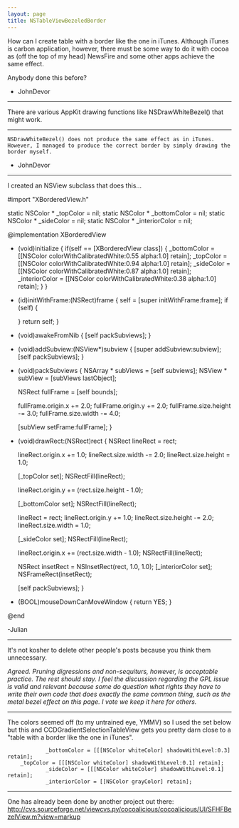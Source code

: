 ```yaml
---
layout: page
title: NSTableViewBezeledBorder
---
```




How can I create table with a border like the one in iTunes. Although iTunes is carbon application, however, there must be some way to do it with cocoa as (off the top of my head) NewsFire and some other apps achieve the same effect. 

Anybody done this before? 

- JohnDevor

----

There are various AppKit drawing functions like     NSDrawWhiteBezel() that might work.

----

    NSDrawWhiteBezel() does not produce the same effect as in iTunes. However, I managed to produce the correct border by simply drawing the border myself.

- JohnDevor
----

I created an NSView subclass that does this...
    

#import "XBorderedView.h"

static NSColor * _topColor = nil;
static NSColor * _bottomColor = nil;
static NSColor * _sideColor = nil;
static NSColor * _interiorColor = nil;

@implementation XBorderedView

+ (void)initialize {
	if(self == [XBorderedView class]) {
		_bottomColor = [[NSColor colorWithCalibratedWhite:0.55 alpha:1.0] retain];
		_topColor = [[NSColor colorWithCalibratedWhite:0.94 alpha:1.0] retain];
		_sideColor = [[NSColor colorWithCalibratedWhite:0.87 alpha:1.0] retain];
		_interiorColor = [[NSColor colorWithCalibratedWhite:0.38 alpha:1.0] retain];
	}
}

- (id)initWithFrame:(NSRect)frame {
    self = [super initWithFrame:frame];
    if (self) {

    }
    return self;
}

- (void)awakeFromNib {
	[self packSubviews];
}

- (void)addSubview:(NSView*)subview {
	[super addSubview:subview];
	[self packSubviews];
}

- (void)packSubviews {
	NSArray * subViews = [self subviews];
	NSView * subView = [subViews lastObject];
	
	NSRect fullFrame = [self bounds];
	
	fullFrame.origin.x += 2.0;
	fullFrame.origin.y += 2.0;
	fullFrame.size.height -= 3.0;
	fullFrame.size.width -= 4.0;
	
	[subView setFrame:fullFrame];
}

- (void)drawRect:(NSRect)rect {
	NSRect lineRect = rect;
	
	lineRect.origin.x += 1.0;
	lineRect.size.width -= 2.0;
	lineRect.size.height = 1.0;
	
	[_topColor set];
	NSRectFill(lineRect);
	
	lineRect.origin.y += (rect.size.height - 1.0);
	
	[_bottomColor set];
	NSRectFill(lineRect);
	
	lineRect = rect;
	lineRect.origin.y += 1.0;
	lineRect.size.height -= 2.0;
	lineRect.size.width = 1.0;
	
	[_sideColor set];
	NSRectFill(lineRect);
	
	lineRect.origin.x += (rect.size.width - 1.0);
	NSRectFill(lineRect);
	
	NSRect insetRect = NSInsetRect(rect, 1.0, 1.0);
	[_interiorColor set];
	NSFrameRect(insetRect);
	
	[self packSubviews];
}

- (BOOL)mouseDownCanMoveWindow {
	return YES;
}


@end



-Julian

----

It's not kosher to delete other people's posts because you think them unnecessary.

*Agreed. Pruning digressions and non-sequiturs, however, is acceptable practice. The rest should stay. I feel the discussion regarding the GPL issue is valid and relevant because some do question what rights they have to write their *own* code that does exactly the same common thing, such as the metal bezel effect on this page. I vote we keep it here for others.*

----

The colors seemed off (to my untrained eye, YMMV) so I used the set below but this and CCDGradientSelectionTableView gets you pretty darn close to a "table with a border like the one in iTunes".

    
                _bottomColor = [[[NSColor whiteColor] shadowWithLevel:0.3] retain];
		_topColor = [[[NSColor whiteColor] shadowWithLevel:0.1] retain];
                _sideColor = [[[NSColor whiteColor] shadowWithLevel:0.1] retain];
                _interiorColor = [[NSColor grayColor] retain];


----

One has already been done by another project out there: http://cvs.sourceforge.net/viewcvs.py/cocoalicious/cocoalicious/UI/SFHFBezelView.m?view=markup

